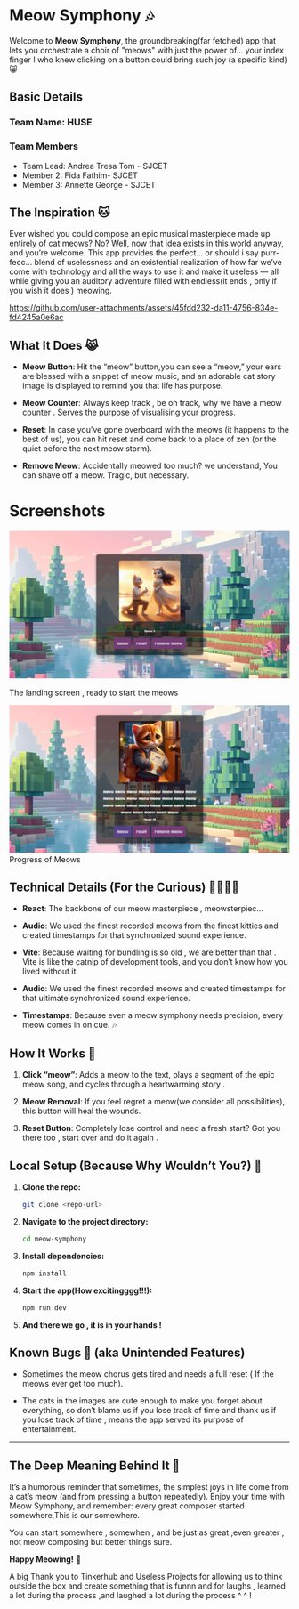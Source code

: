 # Meow Symphony 🎶

Welcome to **Meow Symphony**, the groundbreaking(far fetched) app that lets you orchestrate a choir of "meows" with just the power of… your index finger ! who knew clicking on a button could bring such joy (a specific kind)😸


## Basic Details
### Team Name: HUSE


### Team Members
- Team Lead: Andrea Tresa Tom - SJCET
- Member 2: Fida Fathim- SJCET
- Member 3: Annette George - SJCET


## The Inspiration 🐱

Ever wished you could compose an epic musical masterpiece made up entirely of cat meows? No? Well, now that idea exists in this world anyway, and you’re welcome. This app provides the perfect... or should i say purr-fecc... blend of uselessness and an existential realization of how far we’ve come with technology and all the ways to use it and make it useless — all while giving you an auditory adventure filled with endless(it ends , only if you wish it does ) meowing.

https://github.com/user-attachments/assets/45fdd232-da11-4756-834e-fd4245a0e6ac

## What It Does 😹

- **Meow Button**: Hit the “meow” button,you can see a “meow,” your ears are blessed with a snippet of meow music, and an adorable cat story image is displayed to remind you that life has purpose.
  
- **Meow Counter**: Always keep track , be on track, why we have a meow counter . Serves the purpose of visualising your progress.
- **Reset**: In case you’ve gone overboard with the meows (it happens to the best of us), you can hit reset and come back to a place of zen (or the quiet before the next meow storm).

- **Remove Meow**: Accidentally meowed too much? we understand, You can shave off a meow. Tragic, but necessary.
# Screenshots


![Workings](public/sc1.png)

The landing screen , ready to start the meows 

![Workings](public/sc2.png)
Progress of Meows



## Technical Details (For the Curious) 👨‍💻👩‍💻

- **React**: The backbone of our meow masterpiece , meowsterpiec...
  
- **Audio**: We used the finest recorded meows from the finest kitties and created timestamps for that synchronized sound experience.
  
- **Vite**: Because waiting for bundling is so old , we are better than that . Vite is like the catnip of development tools, and you don’t know how you lived without it.
  
- **Audio**: We used the finest recorded meows and created timestamps for that ultimate synchronized sound experience.
  
- **Timestamps**: Because even a meow symphony needs precision, every meow comes in on cue. 🎶

## How It Works 🤔

1. **Click “meow”**: Adds a meow to the text, plays a segment of the epic meow song, and cycles through a heartwarming story .

2. **Meow Removal**: If you feel regret a meow(we consider all possibilities), this button will heal the wounds.

3. **Reset Button**: Completely lose control and need a fresh start? Got you there too , start over and do it again .


## Local Setup (Because Why Wouldn’t You?) 🔧

1. **Clone the repo:**

   ```bash
   git clone <repo-url>
   ```

2. **Navigate to the project directory:**

   ```bash
   cd meow-symphony
   ```

3. **Install dependencies:**

   ```bash
   npm install
   ```

4. **Start the app(How excitingggg!!!):**

   ```bash
   npm run dev
   ```

5. **And there we go , it is in your hands !**

## Known Bugs 🐜 (aka Unintended Features)

- Sometimes the meow chorus gets tired and needs a full reset ( If the meows ever get too much).

- The cats in the images are cute enough to make you forget about everything, so don’t blame us if you lose track of time and thank us if you lose track of time , means the app served its purpose of entertainment.

---

## The Deep Meaning Behind It 🧐

It’s a humorous reminder that sometimes, the simplest joys in life come from a cat’s meow (and from pressing a button repeatedly). Enjoy your time with Meow Symphony, and remember: every great composer started somewhere,This is our somewhere.

You can start somewhere , somewhen , and be just as great ,even greater , not meow composing but better things sure.

**Happy Meowing!** 🐾

A big Thank you to Tinkerhub and Useless Projects for allowing us to think outside the box and create something that is funnn and for laughs , learned a lot during the process ,and laughed a lot during the process ^ ^ !